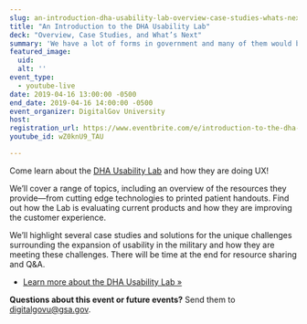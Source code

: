 ```yaml
---
slug: an-introduction-dha-usability-lab-overview-case-studies-whats-next
title: "An Introduction to the DHA Usability Lab"
deck: "Overview, Case Studies, and What’s Next"
summary: 'We have a lot of forms in government and many of them would benefit from better design&#46; In this talk, Caroline Jarrett will explore a curriculum she’s working on about how to design a form&#46;'
featured_image:
  uid:
  alt: ''
event_type:
  - youtube-live
date: 2019-04-16 13:00:00 -0500
end_date: 2019-04-16 14:00:00 -0500
event_organizer: DigitalGov University
host:
registration_url: https://www.eventbrite.com/e/introduction-to-the-dha-usability-lab-overview-case-studies-whats-next-registration-59327626528
youtube_id: wZ0knU9_TAU

---
```


Come learn about the [DHA Usability Lab](https://health.mil/About-MHS/OASDHA/Defense-Health-Agency/Operations/Clinical-Support-Division/Connected-Health/Usability-Lab) and how they are doing UX!

We’ll cover a range of topics, including an overview of the resources they provide—from cutting edge technologies to printed patient handouts. Find out how the Lab is evaluating current products and how they are improving the customer experience.

We’ll highlight several case studies and solutions for the unique challenges surrounding the expansion of usability in the military and how they are meeting these challenges. There will be time at the end for resource sharing and Q&A.

- [Learn more about the DHA Usability Lab »](https://health.mil/About-MHS/OASDHA/Defense-Health-Agency/Operations/Clinical-Support-Division/Connected-Health/Usability-Lab)

**Questions about this event or future events?** Send them to digitalgovu@gsa.gov.
